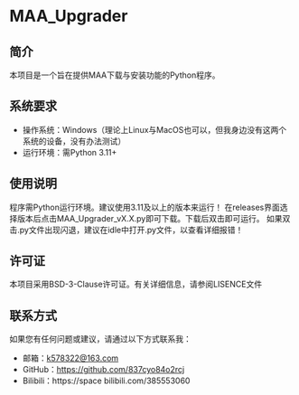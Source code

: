  
# MAA_Upgrader

## 简介
本项目是一个旨在提供MAA下载与安装功能的Python程序。

## 系统要求
- 操作系统：Windows（理论上Linux与MacOS也可以，但我身边没有这两个系统的设备，没有办法测试）
- 运行环境：需Python 3.11+

## 使用说明
程序需Python运行环境。建议使用3.11及以上的版本来运行！
在releases界面选择版本后点击MAA_Upgrader_vX.X.py即可下载。下载后双击即可运行。
如果双击.py文件出现闪退，建议在idle中打开.py文件，以查看详细报错！

## 许可证
本项目采用BSD-3-Clause许可证。有关详细信息，请参阅LISENCE文件

## 联系方式
如果您有任何问题或建议，请通过以下方式联系我：
- 邮箱：k578322@163.com
- GitHub：https://github.com/837cyo84o2rcj
- Bilibili：https://space bilibili.com/385553060
